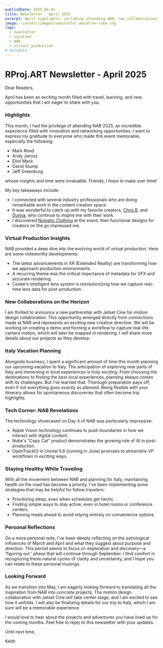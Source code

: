 ```yaml
---
publishDate: 2025-04-01
title: Newsletter - April 2025
excerpt: April highlights, including attending NAB, new collaborations, virtual production insights, and planning an upcoming Italy vacation.
image: ~/assets/images/newsletter-metatron-cube.svg
tags:
  - newsletter
  - vacation
  - NAB
  - virtual_production
# metadata:
---
```


# **RProj.ART Newsletter - April 2025**

Dear Readers,

April has been an exciting month filled with travel, learning, and new opportunities that I am eager to share with you.

### Highlights

This month, I had the privilege of attending NAB 2025, an incredible experience filled with innovation and networking opportunities. I want to express my gratitude to everyone who made this event memorable, especially the following:

- Mark Reed
- Andy Jarosz
- Eliot Mack
- David Stump
- Jeff Greenburg

whose insights and time were invaluable. Friends, I hope to make over time!

My key takeaways include:

- I connected with several industry professionals who are doing remarkable work in the content creation space.
- It was wonderful to catch up with my favorite creators, [Chris B](https://www.youtube.com/@chrisbrockhurst). and [Dunna](https://www.youtube.com/@dunnadidit), who continue to inspire me with their work.
- I discovered [Nomatic Clothing](https://www.nomatic.com/collections/the-outset-collection) at the event; their functional designs for creators on the go impressed me.

### Virtual Production Insights

NAB provided a deep dive into the evolving world of virtual production. Here are some noteworthy developments:

- The latest advancements in XR (Extended Reality) are transforming how we approach production environments.
- A recurring theme was the critical importance of metadata for VFX and accurate rendering.
- Cooke's intelligent lens system is revolutionizing how we capture real-time lens data for post-production.

### New Collaborations on the Horizon

I am thrilled to announce a new partnership with Jetset Cine for motion design collaboration. This opportunity emerged directly from connections made at NAB and represents an exciting new creative direction. We will be working on creating a demo and forming a workflow to capture real-life camera motion, which will later be mapped in rendering. I will share more details about our projects as they develop.

### Italy Vacation Planning

Alongside business, I spent a significant amount of time this month planning our upcoming vacation to Italy. The anticipation of exploring new parts of Italy and immersing in local experiences is truly exciting. From choosing the destinations to finding the best local experiences, planning always comes with its challenges. But I've learned that:
Thorough preparation pays off, even if not everything goes exactly as planned.
Being flexible with your itinerary allows for spontaneous discoveries that often become trip highlights.

### Tech Corner: NAB Revelations

The technology showcased on Day 4 of NAB was particularly impressive:

- Apple Vision technology continues to push boundaries in how we interact with digital content.
- Nuke's "Copy Cat" product demonstrates the growing role of AI in post-production.
- OpenTrackIO in Unreal 5.6 (coming in June) promises to streamline VP workflows in exciting ways.

### Staying Healthy While Traveling

With all the movement between NAB and planning for Italy, maintaining health on the road has become a priority. I've been implementing some strategies that may be helpful for fellow travelers:

- Prioritizing sleep, even when schedules get hectic.
- Finding simple ways to stay active, even in hotel rooms or conference centers.
- Planning meals ahead to avoid relying entirely on convenience options.

### Personal Reflections

On a more personal note, I've been deeply reflecting on the astrological influences of March and April and what they suggest about purpose and direction. This period seems to focus on exploration and discovery—a 'figuring out ' phase that will continue through September. I find comfort in recognizing these natural cycles of clarity and uncertainty, and I hope you can relate to these personal musings.

### Looking Forward

As we transition into May, I am eagerly looking forward to translating all the inspiration from NAB into concrete projects. The motion design collaboration with Jetset Cine will take center stage, and I am excited to see how it unfolds. I will also be finalizing details for our trip to Italy, which I am sure will be a memorable experience.

I would love to hear about the projects and adventures you have lined up for the coming months. Feel free to reply to this newsletter with your updates.

Until next time,

Keith
